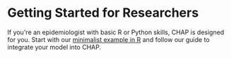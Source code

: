 # Getting Started for Researchers

If you're an epidemiologist with basic R or Python skills, CHAP is designed for you. Start with our [minimalist example in R](https://github.com/dhis2-chap/minimalist_example_r/tree/main) and follow our guide to integrate your model into CHAP.